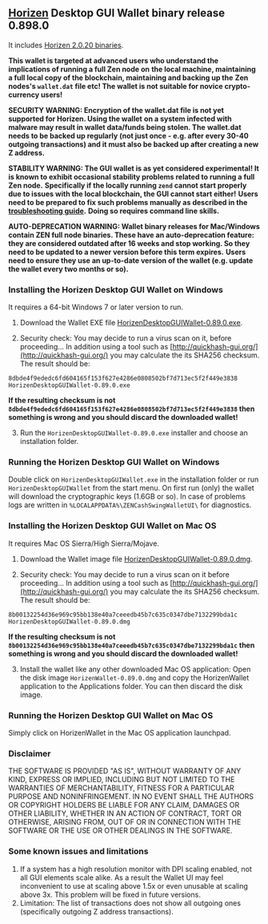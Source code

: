 ## [Horizen](https://horizen.io/) Desktop GUI Wallet binary release 0.898.0

It includes [Horizen 2.0.20 binaries](https://github.com/HorizenOfficial/zen/releases/tag/v2.0.20). 

**This wallet is targeted at advanced users who understand the implications of running a full Zen node on**
**the local machine, maintaining a full local copy of the blockchain, maintaining and backing up the**
**Zen nodes's `wallet.dat` file etc! The wallet is not suitable for novice crypto-currency users!**

**SECURITY WARNING: Encryption of the wallet.dat file is not yet supported for Horizen. Using the wallet** 
**on a system infected with malware may result in wallet data/funds being stolen. The**
**wallet.dat needs to be backed up regularly (not just once - e.g. after every 30-40**
**outgoing transactions) and it must also be backed up after creating a new Z address.**

**STABILITY WARNING: The GUI wallet is as yet considered experimental! It is known to exhibit occasional stability problems related to running a full Zen node.**
**Specifically if the locally running `zend` cannot start properly due to issues with the local blockchain, the GUI cannot start either!**
**Users need to be prepared to fix such problems manually as described in the [troubleshooting guide](TroubleshootingGuide.md).**
**Doing so requires command line skills.**

**AUTO-DEPRECATION WARNING: Wallet binary releases for Mac/Windows contain ZEN full node binaries. These have an auto-deprecation feature:**
**they are considered outdated after 16 weeks and stop working. So they need to be updated to a newer version before this term expires.**
**Users need to ensure they use an up-to-date version of the wallet (e.g. update the wallet every two months or so).**

### Installing the Horizen Desktop GUI Wallet on Windows

It requires a 64-bit Windows 7 or later version to run.

1. Download the Wallet EXE file
[HorizenDesktopGUIWallet-0.89.0.exe](https://github.com/HorizenOfficial/zencash-swing-wallet-ui/releases/download/0.89.0/HorizenDesktopGUIWallet-0.89.0.exe).

2. Security check: You may decide to run a virus scan on it, before proceeding... In addition using a tool 
such as [http://quickhash-gui.org/](http://quickhash-gui.org/) you may calculate the its SHA256 checksum. The 
result should be:
```
8dbde4f9ededc6fd604165f153f627e4286e0808502bf7d713ec5f2f449e3838  HorizenDesktopGUIWallet-0.89.0.exe
```
**If the resulting checksum is not `8dbde4f9ededc6fd604165f153f627e4286e0808502bf7d713ec5f2f449e3838` then**
**something is wrong and you should discard the downloaded wallet!**

3. Run the `HorizenDesktopGUIWallet-0.89.0.exe` installer and choose an installation folder.
   
### Running the Horizen Desktop GUI Wallet on Windows

Double click on `HorizenDesktopGUIWallet.exe` in the installation folder or run `HorizenDesktopGUIWallet` from the start menu.
On first run (only) the wallet will download the cryptographic keys (1.6GB or so).
In case of problems logs are written in `%LOCALAPPDATA%\ZENCashSwingWalletUI\` for diagnostics.

### Installing the Horizen Desktop GUI Wallet on Mac OS

It requires Mac OS Sierra/High Sierra/Mojave.

1. Download the Wallet image file
[HorizenDesktopGUIWallet-0.89.0.dmg](https://github.com/HorizenOfficial/zencash-swing-wallet-ui/releases/download/0.89.0/HorizenDesktopGUIWallet-0.89.0.dmg).

2. Security check: You may decide to run a virus scan on it before proceeding... In addition using a tool
such as [http://quickhash-gui.org/](http://quickhash-gui.org/) you may calculate the its SHA256 checksum. The
result should be:
```
8b00132254d36e969c95bb138e40a7ceeedb45b7c635c0347dbe7132299bda1c  HorizenDesktopGUIWallet-0.89.0.dmg
```
**If the resulting checksum is not `8b00132254d36e969c95bb138e40a7ceeedb45b7c635c0347dbe7132299bda1c` then**
**something is wrong and you should discard the downloaded wallet!**

3. Install the wallet like any other downloaded Mac OS application: Open the disk image `HorizenWallet-0.89.0.dmg`
and copy the HorizenWallet application to the Applications folder. You can then discard the disk image.

### Running the Horizen Desktop GUI Wallet on Mac OS

Simply click on HorizenWallet in the Mac OS application launchpad.

### Disclaimer

THE SOFTWARE IS PROVIDED "AS IS", WITHOUT WARRANTY OF ANY KIND, EXPRESS OR
IMPLIED, INCLUDING BUT NOT LIMITED TO THE WARRANTIES OF MERCHANTABILITY,
FITNESS FOR A PARTICULAR PURPOSE AND NONINFRINGEMENT. IN NO EVENT SHALL THE
AUTHORS OR COPYRIGHT HOLDERS BE LIABLE FOR ANY CLAIM, DAMAGES OR OTHER
LIABILITY, WHETHER IN AN ACTION OF CONTRACT, TORT OR OTHERWISE, ARISING FROM,
OUT OF OR IN CONNECTION WITH THE SOFTWARE OR THE USE OR OTHER DEALINGS IN THE
SOFTWARE.

### Some known issues and limitations
1. If a system has a high resolution monitor with DPI scaling enabled, not all GUI elements scale alike.
As a result the Wallet UI may feel inconvenient to use at scaling above 1.5x or even unusable at scaling above 3x.
This problem will be fixed in future versions.
1. Limitation: The list of transactions does not show all outgoing ones (specifically outgoing Z address 
transactions).  
